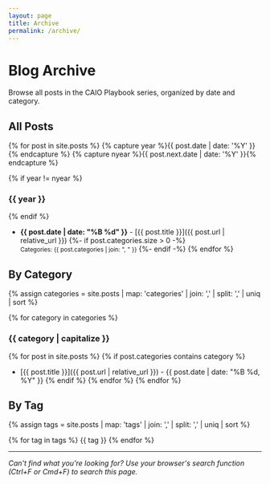 ```yaml
---
layout: page
title: Archive
permalink: /archive/
---
```


# Blog Archive

Browse all posts in the CAIO Playbook series, organized by date and category.

## All Posts

{% for post in site.posts %}
  {% capture year %}{{ post.date | date: '%Y' }}{% endcapture %}
  {% capture nyear %}{{ post.next.date | date: '%Y' }}{% endcapture %}
  
  {% if year != nyear %}
### {{ year }}
  {% endif %}

- **{{ post.date | date: "%B %d" }}** - [{{ post.title }}]({{ post.url | relative_url }})
  {%- if post.categories.size > 0 -%}
  <br><small>Categories: {{ post.categories | join: ", " }}</small>
  {%- endif -%}
{% endfor %}

## By Category

{% assign categories = site.posts | map: 'categories' | join: ',' | split: ',' | uniq | sort %}

{% for category in categories %}
### {{ category | capitalize }}

{% for post in site.posts %}
  {% if post.categories contains category %}
- [{{ post.title }}]({{ post.url | relative_url }}) - {{ post.date | date: "%B %d, %Y" }}
  {% endif %}
{% endfor %}
{% endfor %}

## By Tag

{% assign tags = site.posts | map: 'tags' | join: ',' | split: ',' | uniq | sort %}

<div class="tag-cloud">
{% for tag in tags %}
  <span class="tag">{{ tag }}</span>
{% endfor %}
</div>

---

*Can't find what you're looking for? Use your browser's search function (Ctrl+F or Cmd+F) to search this page.*